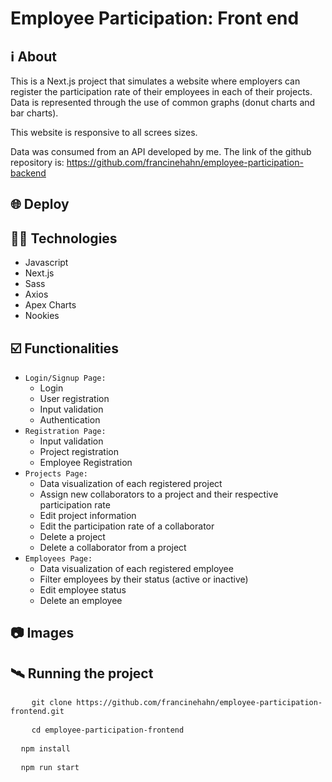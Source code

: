 # Employee Participation: Front end

## ℹ️ About
This is a Next.js project that simulates a website where employers can register the participation rate of their employees in each of their projects. Data is represented through the use of common graphs (donut charts and bar charts). 

This website is responsive to all screes sizes.

Data was consumed from an API developed by me. The link of the github repository is: https://github.com/francinehahn/employee-participation-backend

## 🌐 Deploy


## 👩‍💻 Technologies
- Javascript
- Next.js
- Sass
- Axios
- Apex Charts
- Nookies

## ☑️ Functionalities
- `Login/Signup Page:`
    - Login
    - User registration
    - Input validation
    - Authentication
- `Registration Page:`
    - Input validation
    - Project registration
    - Employee Registration
- `Projects Page:`
    - Data visualization of each registered project
    - Assign new collaborators to a project and their respective participation rate
    - Edit project information
    - Edit the participation rate of a collaborator
    - Delete a project
    - Delete a collaborator from a project
- `Employees Page:`
    - Data visualization of each registered employee
    - Filter employees by their status (active or inactive)
    - Edit employee status
    - Delete an employee

## 📷 Images

## 🛰 Running the project
<pre>
    <code>git clone https://github.com/francinehahn/employee-participation-frontend.git</code>
</pre>

<pre>
    <code>cd employee-participation-frontend</code>
</pre>

<pre>
  <code>npm install</code>
</pre>

<pre>
  <code>npm run start</code>
</pre>